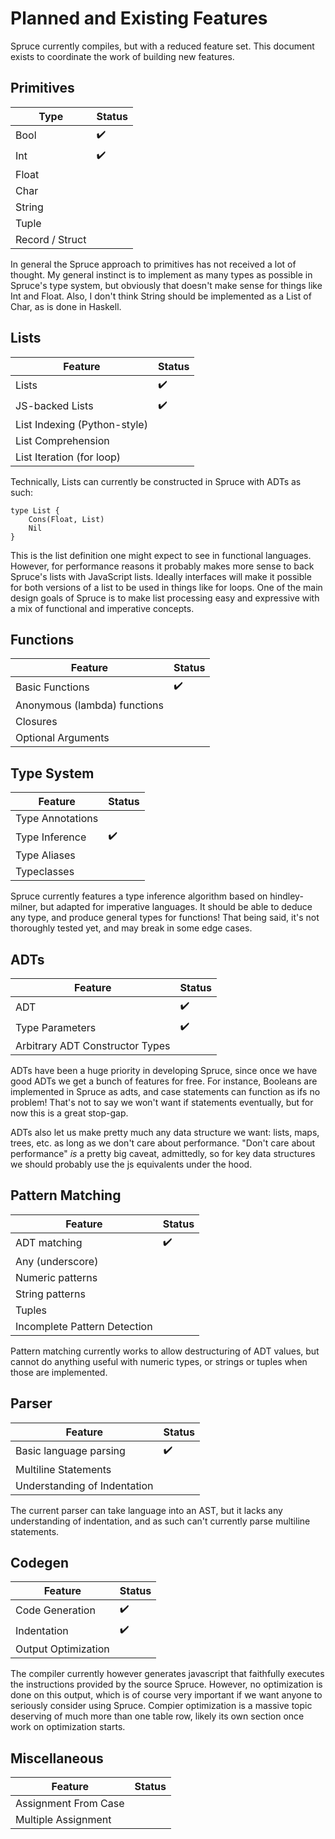 # Planned and Existing Features

Spruce currently compiles, but with a reduced feature set. This document
exists to coordinate the work of building new features.

## Primitives

| Type | Status |
|------|--------|
| Bool | :heavy_check_mark: |
| Int | :heavy_check_mark: |
| Float| |
| Char | |
| String | |
| Tuple | |
| Record / Struct | |

In general the Spruce approach to primitives has not received a lot of
thought. My general instinct is to implement as many types as possible in
Spruce's type system, but obviously that doesn't make sense for things like
Int and Float. Also, I don't think String should be implemented as a List of
Char, as is done in Haskell.

## Lists

| Feature | Status |
|---------|--------|
| Lists | :heavy_check_mark: |
| JS-backed Lists | :heavy_check_mark: |
| List Indexing (Python-style) | |
| List Comprehension | |
| List Iteration (for loop) | |

Technically, Lists can currently be constructed in Spruce with ADTs as such:

```
type List {
    Cons(Float, List)
    Nil
}
```

This is the list definition one might expect to see in functional languages.
However, for performance reasons it probably makes more sense to back Spruce's
lists with JavaScript lists. Ideally interfaces will make it possible for both
versions of a list to be used in things like for loops. One of the main design
goals of Spruce is to make list processing easy and expressive with a mix of
functional and imperative concepts.

## Functions

| Feature | Status |
|---------|--------|
| Basic Functions | :heavy_check_mark: |
| Anonymous (lambda) functions | |
| Closures | |
| Optional Arguments | |

## Type System

| Feature | Status |
|---------|--------|
| Type Annotations | |
| Type Inference | :heavy_check_mark: |
| Type Aliases | |
| Typeclasses | |

Spruce currently features a type inference algorithm based on hindley-milner,
but adapted for imperative languages. It should be able to deduce any type,
and produce general types for functions! That being said, it's not thoroughly
tested yet, and may break in some edge cases.

## ADTs

| Feature | Status |
|---------|--------|
| ADT | :heavy_check_mark: |
| Type Parameters | :heavy_check_mark: |
| Arbitrary ADT Constructor Types | |

ADTs have been a huge priority in developing Spruce, since once we have good
ADTs we get a bunch of features for free. For instance, Booleans are
implemented in Spruce as adts, and case statements can function as ifs no
problem! That's not to say we won't want if statements eventually, but for now
this is a great stop-gap.

ADTs also let us make pretty much any data structure we want: lists, maps,
trees, etc. as long as we don't care about performance. "Don't care about
performance" _is_ a pretty big caveat, admittedly, so for key data structures
we should probably use the js equivalents under the hood.

## Pattern Matching

| Feature | Status |
|---------|--------|
| ADT matching | :heavy_check_mark: |
| Any (underscore) | |
| Numeric patterns | |
| String patterns | |
| Tuples | |
| Incomplete Pattern Detection | |

Pattern matching currently works to allow destructuring of ADT values, but
cannot do anything useful with numeric types, or strings or tuples when those
are implemented.

## Parser

| Feature | Status |
|---------|--------|
| Basic language parsing | :heavy_check_mark: |
| Multiline Statements | |
| Understanding of Indentation | |

The current parser can take language into an AST, but it lacks any
understanding of indentation, and as such can't currently parse multiline
statements.

## Codegen

| Feature | Status |
|---------|--------|
| Code Generation | :heavy_check_mark: |
| Indentation | :heavy_check_mark: |
| Output Optimization | |

The compiler currently however generates javascript that faithfully executes
the instructions provided by the source Spruce. However, no optimization is
done on this output, which is of course very important if we want anyone to
seriously consider using Spruce. Compier optimization is a massive topic
deserving of much more than one table row, likely its own section once work on
optimization starts.

## Miscellaneous

| Feature | Status |
|---------|--------|
| Assignment From Case | |
| Multiple Assignment| |
